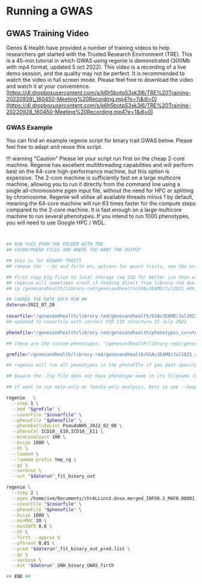 # Running a GWAS

## GWAS Training Video

Genes & Health have provided a number of training videos to help researchers get started with the Trusted Research Environment (TRE). This is a 45-min tutorial in which GWAS using regenie is demonstrated (300Mb with mp4 format, updated 5 oct 2022). This video is a recording of a live demo session, and the quality may not be perfect. It is recommended to watch the video in full screen mode. Please feel free to download the video and watch it at your convenience.  
[https://dl.dropboxusercontent.com/s/k6h5botp53xk3l6/TRE%20Training-20220928\_160450-Meeting%20Recording.mp4?e=1\&dl=0](https://dl.dropboxusercontent.com/s/k6h5botp53xk3l6/TRE%20Training-20220928_160450-Meeting%20Recording.mp4?e=1&dl=0)

### GWAS Example

You can find an example regenie script for binary trait GWAS below. Please feel free to adapt and reuse this script.

!!! warning "Caution"
    Please let your script run first on the cheap 2-core machine. Regenie has excellent multithreading capabilities and will perform best on the 64-core high-performance machine, but this option is expensive. The 2-core machine is sufficiently fast on a large multicore machine, allowing you to run it directly from the command line using a single all-chromosome pgen input file, without the need for HPC or splitting by chromosome. Regenie will utilise all available threads minus 1 by default, meaning the 64-core machine will run 63 times faster for the compute steps compared to the 2-core machine. It is fast enough on a large multicore machine to run several phenotypes. If you intend to run 1000 phenotypes, you will need to use Google HPC / WDL.

```bash


## RUN THIS FROM THE FOLDER WITH THE 
## COVAR/PHENO FILES AND WHERE YOU WANT THE OUTPUT

## this is for BINARY TRAITS
## remove the  --bt and firth etc options for quant traits, see the online regenie manual https://rgcgithub.github.io/regenie/options/

## first copy big files to local storage ivm SSD for better i/o than with google storage buckets
## regenie will sometimes crash if reading direct from library-red due to slow i/o
## cp /genesandhealth/library-red/genesandhealth/GSAv3EAMD/Jul2021_44k_TOPMED-r2_Imputation_b38/topmed-r2_merged_version03/chrALLincX.dose.merged_INFO0.3_MAF0.00001_F_MISSING0.2.8bit.sorted.p* /home/ivm/Documents/

## CHANGE THE DATE EACH RUN ## 
daterun=2022_07_20
     
covarfile="/genesandhealth/library-red/genesandhealth/GSAv3EAMD/Jul2021_44k_TOPMED-r2_Imputation_b38/GNH.44190.noEthnicOutliers.covariates.20PCs.tab"
## updated to covarfile with correct FID IID structure 15 July 2022

phenofile="/genesandhealth/library-red/genesandhealth/phenotypes_curated/version005_2022_06/1stoccurrence_3digitICD10_1SNOMEDto1ICD10/2022_06_version005_3digitICD10_1to1_42029withbothICD10andGSAJul2021.txt"

## these are the custom phenotypes: "/genesandhealth/library-red//genesandhealth/phenotypes_curated/version005_2022_06/custom/2022-06-15_big_regenie_phenoFile.txt"

grmfile="/genesandhealth/library-red/genesandhealth/GSAv3EAMD/Jul2021_44k_TOPMED-r2_Imputation_b38/bfile_forSAIGEgrm_44396_chipgenotypes_indep-pairwise_500_50_0.2_LDpruned_NotChrY"

## regenie will run all phenotypes in the phenoFIle if you dont specify --phenoCol or --phenoColList

## beware the .log file does not have phenotype name in its filename (because it is designed for running many phenotypes at once), can get overwritten if run multiple times using same $daterun

## if want to run male-only or female-only analysis, best to use --keep with a list of individuals in Step1 Step2 rather than --sex-specific. Because sex-specific uses the sex in the bed or pgen files not from the covariate file. And sex is NA in the pgen file we have made

regenie   \
  --step 1 \
  --bed "$grmfile" \
  --covarFile "$covarfile" \
  --phenoFile "$phenofile" \
  --phenoExcludeList PseudoNHS_2022_02_08 \
  --phenoCol ICD10__E10,ICD10__E11 \
  --minCaseCount 100 \
  --bsize 1000 \
  --bt \
  --lowmem \
  --lowmem-prefix tmp_rg \
  --gz \
  --verbose \
  --out "$daterun"_fit_binary_out

regenie \
  --step 2 \
  --pgen /home/ivm/Documents/chrALLincX.dose.merged_INFO0.3_MAF0.00001_F_MISSING0.2.8bit.sorted \
  --covarFile "$covarfile" \
  --phenoFile "$phenofile" \
  --bsize 1000 \
  --minMAC 20 \
  --minINFO 0.6 \
  --bt \
  --firth --approx \
  --pThresh 0.01 \
  --pred "$daterun"_fit_binary_out_pred.list \
  --gz \
  --verbose \
  --out "$daterun"_GNH_binary_GWAS_firth

## END ##

```
